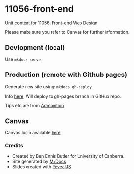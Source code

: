 # 11056-front-end
Unit content for 11056, Front-end Web Design

Please make sure you refer to Canvas for further information.

## Devlopment (local) 

Use `mkdocs serve`

## Production (remote with Github pages)

Generate new site using: `mkdocs gh-deploy`

Info [here](https://www.mkdocs.org/user-guide/deploying-your-docs/). Will deploy to gh-pages branch in GitHub repo. 

Tips etc are from [Admonition](https://squidfunk.github.io/mkdocs-material/extensions/admonition/)

## Canvas
Canvas login available [here](http://uclearn.canberra.edu.au)

### Credits
*   Created by Ben Ennis Butler for University of Canberra.
*   Site generated by [MkDocs](https://www.mkdocs.org)
*   Slides created with [RevealJS](https://github.com/hakimel/reveal.js)
